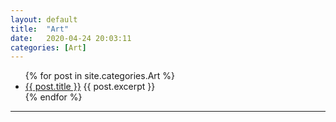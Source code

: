 ```yaml
---
layout: default
title:  "Art"
date:   2020-04-24 20:03:11
categories: [Art]
---
```



<!--{% for post in site.categories.Art %}
 <li><span>{{ post.date | date_to_string }}</span> &nbsp; <a href="{{ post.url }}">{{ post.title }}</a></li>
{% endfor %}-->

<ul>
  {% for post in site.categories.Art %}
    <li><a href="{{ post.url }}">{{ post.title }}</a>
      {{ post.excerpt }}
    </li>
  {% endfor %}
</ul>

---